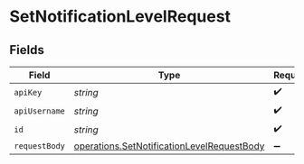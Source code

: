 # SetNotificationLevelRequest


## Fields

| Field                                                                                                           | Type                                                                                                            | Required                                                                                                        | Description                                                                                                     |
| --------------------------------------------------------------------------------------------------------------- | --------------------------------------------------------------------------------------------------------------- | --------------------------------------------------------------------------------------------------------------- | --------------------------------------------------------------------------------------------------------------- |
| `apiKey`                                                                                                        | *string*                                                                                                        | :heavy_check_mark:                                                                                              | N/A                                                                                                             |
| `apiUsername`                                                                                                   | *string*                                                                                                        | :heavy_check_mark:                                                                                              | N/A                                                                                                             |
| `id`                                                                                                            | *string*                                                                                                        | :heavy_check_mark:                                                                                              | N/A                                                                                                             |
| `requestBody`                                                                                                   | [operations.SetNotificationLevelRequestBody](../../../sdk/models/operations/setnotificationlevelrequestbody.md) | :heavy_minus_sign:                                                                                              | N/A                                                                                                             |